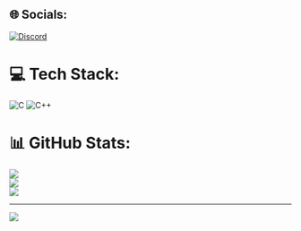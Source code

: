
## 🌐 Socials:
[![Discord](https://img.shields.io/badge/Discord-%237289DA.svg?logo=discord&logoColor=white)](https://discord.gg/mahdidou711) 

# 💻 Tech Stack:
![C](https://img.shields.io/badge/c-%2300599C.svg?style=for-the-badge&logo=c&logoColor=white) ![C++](https://img.shields.io/badge/c++-%2300599C.svg?style=for-the-badge&logo=c%2B%2B&logoColor=white)
# 📊 GitHub Stats:
![](https://github-readme-stats.vercel.app/api?username=mahdidou711&theme=dark&hide_border=false&include_all_commits=false&count_private=false)<br/>
![](https://nirzak-streak-stats.vercel.app/?user=mahdidou711&theme=dark&hide_border=false)<br/>
![](https://github-readme-stats.vercel.app/api/top-langs/?username=mahdidou711&theme=dark&hide_border=false&include_all_commits=false&count_private=false&layout=compact)

---
[![](https://visitcount.itsvg.in/api?id=mahdidou711&icon=0&color=0)](https://visitcount.itsvg.in)

<!-- Proudly created with GPRM ( https://gprm.itsvg.in ) -->
